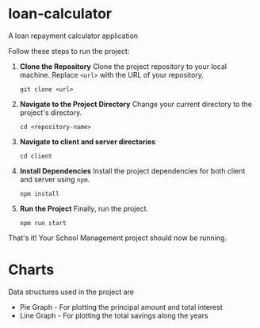 # loan-calculator
A loan repayment calculator application


Follow these steps to run the project:


1. **Clone the Repository**
   Clone the project repository to your local machine. Replace `<url>` with the URL of your repository.
   ```
   git clone <url>
   ```

2. **Navigate to the Project Directory**
   Change your current directory to the project's directory.
   ```
   cd <repository-name>
   ```
3. **Navigate to client and server directories**
    ```
    cd client
    ```

4. **Install Dependencies**
   Install the project dependencies for both client and server using `npm`.
   ```
   npm install
   ```


5. **Run the Project**
   Finally, run the project.
   ```
   npm run start
   ```



That's it! Your School Management project should now be running.

# Charts


Data structures used in the project are

- Pie Graph - For plotting the principal amount and total interest
- Line Graph - For plotting the total savings along the years